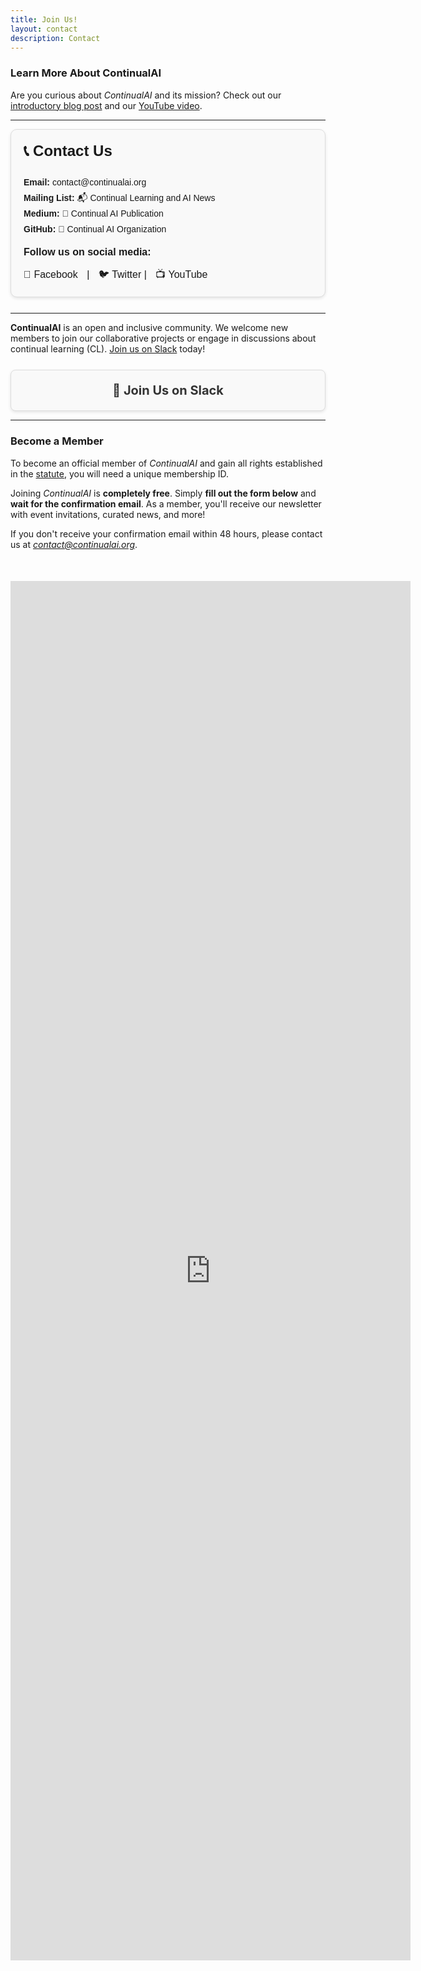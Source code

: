 ```yaml
---
title: Join Us!
layout: contact
description: Contact
---
```


### Learn More About ContinualAI

Are you curious about *ContinualAI* and its mission? Check out our [introductory blog post](https://medium.com/continual-ai/continualai-a-non-profit-research-organization-on-continual-learning-for-ai-a2df70a68d2c) and our [YouTube video](https://www.youtube.com/watch?v=GItaVgvNwgI).

---

<!-- Contact Us Box with Emojis -->
<div style="background: #f9f9f9; border: 1px solid #ddd; padding: 20px; border-radius: 10px; margin-bottom: 25px; box-shadow: 0 2px 5px rgba(0, 0, 0, 0.1); font-family: Arial, sans-serif;">
    <h3 style="margin-top: 0; font-size: 24px; font-weight: bold;">📞 Contact Us</h3>
    <ul style="list-style: none; padding: 0; margin: 15px 0; line-height: 1.8;">
        <li><strong>Email:</strong> <a href="mailto:contact@continualai.org" style="text-decoration: none;">contact@continualai.org</a></li>
        <li><strong>Mailing List:</strong> <a href="https://groups.google.com/forum/#!forum/continualai" target="_blank" style="text-decoration: none;">📬 Continual Learning and AI News</a></li>
        <li><strong>Medium:</strong> <a href="https://medium.com/continual-ai" target="_blank" style="text-decoration: none;">📝 Continual AI Publication</a></li>
        <li><strong>GitHub:</strong> <a href="https://github.com/ContinualAI" target="_blank" style="text-decoration: none;">🐙 Continual AI Organization</a></li>
    </ul>
    <p style="margin: 15px 0; font-size: 16px; font-weight: bold;">Follow us on social media:</p>
    <p style="margin: 0; font-size: 16px;">
        <a href="https://www.facebook.com/ContinualAI" target="_blank" style="text-decoration: none; margin-right: 10px;">📘 Facebook</a> | 
        <a href="https://twitter.com/ContinualAI" target="_blank" style="text-decoration: none; margin-left: 10px;">🐦 Twitter</a> | 
        <a href="https://www.youtube.com/channel/UCD9_bqN3gX-TLxcr47vvMmA" target="_blank" style="text-decoration: none; margin-left: 10px;">📺 YouTube</a>
    </p>
</div>

---

**ContinualAI** is an open and inclusive community. We welcome new members to join our collaborative projects or engage in discussions about continual learning (CL). [Join us on Slack](https://join.slack.com/t/continualai/shared_invite/zt-2y0yj6js4-7jA_t2gGvC6QQEXujjdRcw) today!

<!-- Join Us on Slack Box -->
<div style="text-align:center; background: #f9f9f9; border: 1px solid #ddd; padding: 20px; border-radius: 8px; margin-top: 25px; font-size: 20px; box-shadow: 0 2px 5px rgba(0,0,0,0.1);">
    <a href="https://join.slack.com/t/continualai/shared_invite/zt-2y0yj6js4-7jA_t2gGvC6QQEXujjdRcw" target="_blank" style="text-decoration: none; color: #333;">
        <strong>🔗 Join Us on Slack</strong>
    </a>
</div>

---

### Become a Member

To become an official member of *ContinualAI* and gain all rights established in the [statute](https://drive.google.com/file/d/1gWqIuPbkgzVqXvgrfnA1wNQhge-J1qBA/view?usp=sharing), you will need a unique membership ID.

Joining *ContinualAI* is **completely free**. Simply **fill out the form below** and **wait for the confirmation email**. As a member, you'll receive our newsletter with event invitations, curated news, and more!

If you don't receive your confirmation email within 48 hours, please contact us at <em>contact@continualai.org</em>.

<div style="text-align:center; margin-top:50px;">
    <iframe src="https://docs.google.com/forms/d/e/1FAIpQLSdtAFNFvYsDF3jBMx_Mq6FRUaZe6MCSyMzHJpD_ixVjKsstfw/viewform?embedded=true" width="640" height="2207" frameborder="0" marginheight="0" marginwidth="0">Loading...</iframe>
</div>
